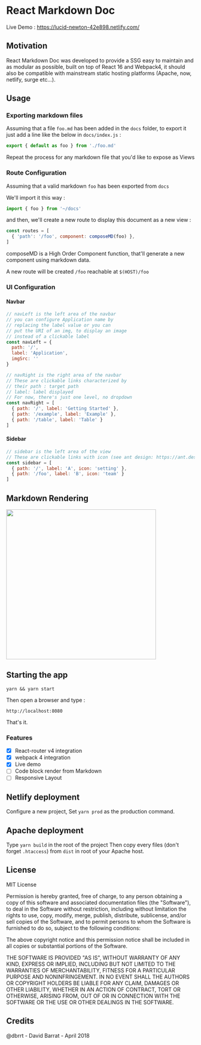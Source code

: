 
# React Markdown Doc

Live Demo : https://lucid-newton-42e898.netlify.com/

## Motivation
React Markdown Doc was developed to provide a SSG easy to maintain and as modular as possible, built on top of React 16 and Webpack4, it should also be compatible with mainstream static hosting platforms (Apache, now, netlify, surge etc...).

## Usage

### Exporting markdown files
Assuming that a file `foo.md` has been added in the `docs`  folder, to export it just add a line like the below in `docs/index.js` :

``` JavaScript
export { default as foo } from './foo.md'
```
Repeat the process for any markdown file that you'd like to expose as Views

### Route Configuration

Assuming that a valid markdown `foo` has been exported from `docs`

We'll import it this way :
``` JavaScript
import { foo } from '~/docs'
```
and then, we'll create a new route to display this document as a new view :

``` JavaScript
const routes = [
  { 'path': '/foo', component: composeMD(foo) },
]
```
composeMD is a High Order Component function, that'll generate a new component using markdown data.

A new route will be created `/foo` reachable at
`$(HOST)/foo`

### UI Configuration
#### Navbar
``` JavaScript
// navLeft is the left area of the navbar
// you can configure Application name by
// replacing the label value or you can
// put the URI of an img, to display an image
// instead of a clickable label
const navLeft = {
  path: '/',
  label: 'Application',
  imgSrc: ''
}

// navRight is the right area of the navbar
// These are clickable links characterized by
// their path : target path
// label: label displayed
// For now, there's just one level, no dropdown
const navRight = [
  { path: '/', label: 'Getting Started' },
  { path: '/example', label: 'Example' },
  { path: '/table', label: 'Table' }
]
```
#### Sidebar
``` JavaScript
// sidebar is the left area of the view
// These are clickable links with icon (see ant design: https://ant.design/components/icon/)
const sidebar = [
  { path: '/', label: 'A', icon: 'setting' },
  { path: '/foo', label: 'B', icon: 'team' }
]
```

## Markdown Rendering

<img src='https://user-images.githubusercontent.com/15275110/38827265-a5c5e5a8-41b2-11e8-86de-010fc20cd2ef.png'
 width='400' />

## Starting the app

```
yarn && yarn start
```

Then open a browser and type :
```
http://localhost:8080
```
That's it.

### Features

- [x] React-router v4 integration
- [x] webpack 4 integration
- [x] Live demo
- [ ] Code block render from Markdown
- [ ] Responsive Layout

## Netlify deployment

Configure a new project,
Set `yarn prod` as the production command.

## Apache deployment

Type `yarn build` in the root of the project
Then copy every files (don't forget `.htaccess`) from `dist` in root of your Apache host.

## License

MIT License

Permission is hereby granted, free of charge, to any person obtaining a copy of this software and associated documentation files (the "Software"), to deal in the Software without restriction, including without limitation the rights to use, copy, modify, merge, publish, distribute, sublicense, and/or sell copies of the Software, and to permit persons to whom the Software is furnished to do so, subject to the following conditions:

The above copyright notice and this permission notice shall be included in all copies or substantial portions of the Software.

THE SOFTWARE IS PROVIDED "AS IS", WITHOUT WARRANTY OF ANY KIND, EXPRESS OR IMPLIED, INCLUDING BUT NOT LIMITED TO THE WARRANTIES OF MERCHANTABILITY, FITNESS FOR A PARTICULAR PURPOSE AND NONINFRINGEMENT. IN NO EVENT SHALL THE AUTHORS OR COPYRIGHT HOLDERS BE LIABLE FOR ANY CLAIM, DAMAGES OR OTHER LIABILITY, WHETHER IN AN ACTION OF CONTRACT, TORT OR OTHERWISE, ARISING FROM, OUT OF OR IN CONNECTION WITH THE SOFTWARE OR THE USE OR OTHER DEALINGS IN THE SOFTWARE.

## Credits

@dbrrt - David Barrat - April 2018
